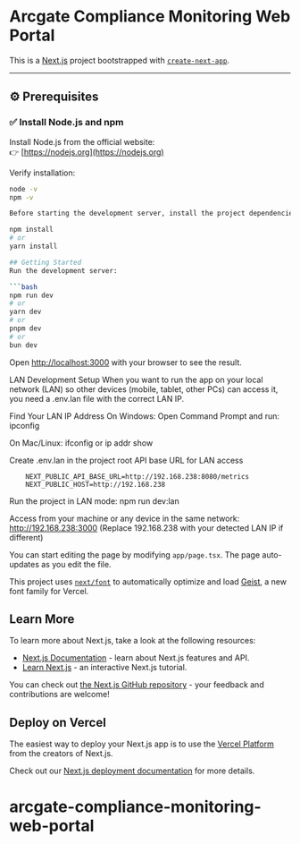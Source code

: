 # Arcgate Compliance Monitoring Web Portal

This is a [Next.js](https://nextjs.org) project bootstrapped with [`create-next-app`](https://nextjs.org/docs/app/api-reference/cli/create-next-app).

---

## ⚙️ Prerequisites

### ✅ Install Node.js and npm

Install Node.js from the official website:  
👉 [https://nodejs.org](https://nodejs.org)

Verify installation:
```bash
node -v
npm -v

Before starting the development server, install the project dependencies:

npm install
# or
yarn install

## Getting Started
Run the development server:

```bash
npm run dev
# or
yarn dev
# or
pnpm dev
# or
bun dev
```

Open [http://localhost:3000](http://localhost:3000) with your browser to see the result.

LAN Development Setup
When you want to run the app on your local network (LAN) so other devices (mobile, tablet, other PCs) can access it, you need a .env.lan file with the correct LAN IP.

Find Your LAN IP Address
On Windows:
    Open Command Prompt and run:
        ipconfig

On Mac/Linux:
    ifconfig
       or
    ip addr show

Create .env.lan in the project root
    API base URL for LAN access
        
        NEXT_PUBLIC_API_BASE_URL=http://192.168.238:8080/metrics
        NEXT_PUBLIC_HOST=http://192.168.238

Run the project in LAN mode:
    npm run dev:lan

Access from your machine or any device in the same network:
http://192.168.238:3000 (Replace 192.168.238 with your detected LAN IP if different)

You can start editing the page by modifying `app/page.tsx`. The page auto-updates as you edit the file.

This project uses [`next/font`](https://nextjs.org/docs/app/building-your-application/optimizing/fonts) to automatically optimize and load [Geist](https://vercel.com/font), a new font family for Vercel.

## Learn More

To learn more about Next.js, take a look at the following resources:

- [Next.js Documentation](https://nextjs.org/docs) - learn about Next.js features and API.
- [Learn Next.js](https://nextjs.org/learn) - an interactive Next.js tutorial.

You can check out [the Next.js GitHub repository](https://github.com/vercel/next.js) - your feedback and contributions are welcome!

## Deploy on Vercel

The easiest way to deploy your Next.js app is to use the [Vercel Platform](https://vercel.com/new?utm_medium=default-template&filter=next.js&utm_source=create-next-app&utm_campaign=create-next-app-readme) from the creators of Next.js.

Check out our [Next.js deployment documentation](https://nextjs.org/docs/app/building-your-application/deploying) for more details.
# arcgate-compliance-monitoring-web-portal
